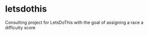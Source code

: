 # letsdothis
Consulting project for LetsDoThis with the goal of assigning a race a difficulty score
